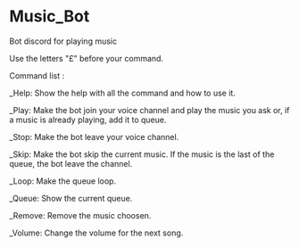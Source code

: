 # Music_Bot
Bot discord for playing music

Use the letters "£" before your command.

Command list :

_Help: Show the help with all the command and how to use it.

_Play: Make the bot join your voice channel and play the music you ask or, if a music is already playing, add it to queue.

_Stop: Make the bot leave your voice channel.

_Skip: Make the bot skip the current music. If the music is the last of the queue, the bot leave the channel.

_Loop: Make the queue loop.

_Queue: Show the current queue.

_Remove: Remove the music choosen.

_Volume: Change the volume for the next song.